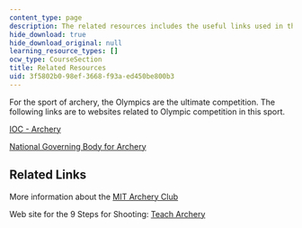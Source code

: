 ```yaml
---
content_type: page
description: The related resources includes the useful links used in the course.
hide_download: true
hide_download_original: null
learning_resource_types: []
ocw_type: CourseSection
title: Related Resources
uid: 3f5802b0-98ef-3668-f93a-ed450be800b3
---
```


For the sport of archery, the Olympics are the ultimate competition. The following links are to websites related to Olympic competition in this sport.

[IOC - Archery](https://www.olympic.org/archery)

[National Governing Body for Archery](http://www.usarchery.org/)

Related Links
-------------

More information about the [MIT Archery Club](https://engage.mit.edu/organization/archery)

Web site for the 9 Steps for Shooting: [Teach Archery](http://www.learn-archery.com/basic-archery.html)